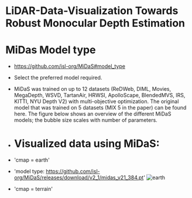 # LiDAR-Data-Visualization Towards Robust Monocular Depth Estimation

# MiDas Model type
- https://github.com/isl-org/MiDaS#model_type
- Select the preferred model required. 

- MiDaS was trained on up to 12 datasets (ReDWeb, DIML, Movies, MegaDepth, WSVD, TartanAir, HRWSI, ApolloScape, BlendedMVS, IRS, KITTI, NYU Depth V2) with multi-objective optimization. The original model that was trained on 5 datasets (MIX 5 in the paper) can be found here. The figure below shows an overview of the different MiDaS models; the bubble size scales with number of parameters.

- # Visualized data using MiDaS:
- 'cmap = earth'
- 'model type: https://github.com/isl-org/MiDaS/releases/download/v2_1/midas_v21_384.pt'
![earth](https://github.com/BaranidharanB/LiDAR-Data-Visualization/assets/118863352/e9bde4c2-7b31-4bdf-a946-3bd3fcfa779a)
- 'cmap = terrain'
